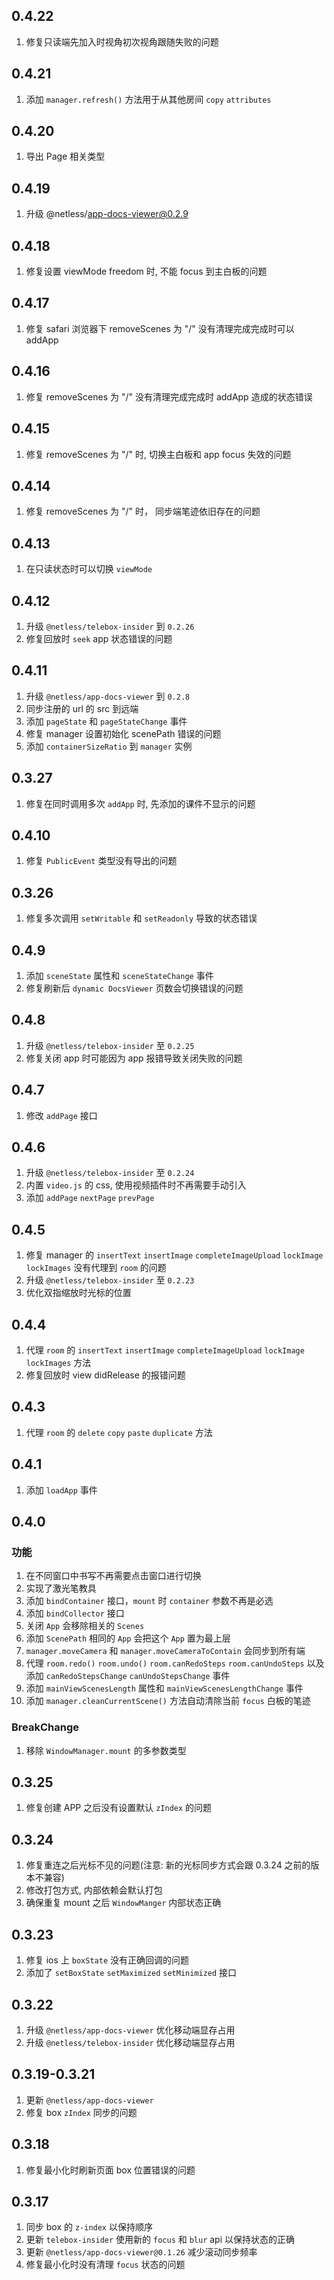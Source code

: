 ## 0.4.22

1. 修复只读端先加入时视角初次视角跟随失败的问题

## 0.4.21

1. 添加 `manager.refresh()` 方法用于从其他房间 `copy` `attributes`
## 0.4.20

1. 导出 Page 相关类型

## 0.4.19

1. 升级 @netless/app-docs-viewer@0.2.9

## 0.4.18

1. 修复设置 viewMode freedom 时, 不能 focus 到主白板的问题

## 0.4.17

1. 修复 safari 浏览器下 removeScenes 为 "/" 没有清理完成完成时可以 addApp

## 0.4.16

1. 修复 removeScenes 为 "/" 没有清理完成完成时 addApp 造成的状态错误

## 0.4.15

1. 修复 removeScenes 为 "/" 时,  切换主白板和 app focus 失效的问题

## 0.4.14

1. 修复 removeScenes 为 "/" 时， 同步端笔迹依旧存在的问题

## 0.4.13

1. 在只读状态时可以切换 `viewMode`

## 0.4.12

1. 升级 `@netless/telebox-insider` 到 `0.2.26`
2. 修复回放时 `seek` app 状态错误的问题

## 0.4.11

1. 升级 `@netless/app-docs-viewer` 到 `0.2.8`
2. 同步注册的 url 的 src 到远端
3. 添加 `pageState` 和 `pageStateChange` 事件
4. 修复 manager 设置初始化 scenePath 错误的问题
5. 添加 `containerSizeRatio` 到 `manager` 实例

## 0.3.27

1. 修复在同时调用多次 `addApp`  时, 先添加的课件不显示的问题

## 0.4.10

1. 修复 `PublicEvent` 类型没有导出的问题

## 0.3.26

1. 修复多次调用 `setWritable` 和 `setReadonly` 导致的状态错误

## 0.4.9

1. 添加 `sceneState` 属性和 `sceneStateChange` 事件
2. 修复刷新后 `dynamic DocsViewer` 页数会切换错误的问题

## 0.4.8

1. 升级 `@netless/telebox-insider` 至 `0.2.25`
2. 修复关闭 app 时可能因为 app 报错导致关闭失败的问题

## 0.4.7

1. 修改 `addPage` 接口 

## 0.4.6

1. 升级 `@netless/telebox-insider` 至 `0.2.24`
2. 内置 `video.js` 的 css, 使用视频插件时不再需要手动引入
3. 添加 `addPage` `nextPage` `prevPage`

## 0.4.5
1. 修复 manager 的 `insertText` `insertImage` `completeImageUpload` `lockImage` `lockImages` 没有代理到 `room` 的问题
2. 升级 `@netless/telebox-insider` 至 `0.2.23`
3. 优化双指缩放时光标的位置

## 0.4.4

1. 代理 `room` 的 `insertText` `insertImage` `completeImageUpload` `lockImage` `lockImages` 方法
2. 修复回放时 view didRelease 的报错问题 

## 0.4.3

1. 代理 `room` 的 `delete` `copy` `paste` `duplicate` 方法

## 0.4.1

1. 添加 `loadApp` 事件

## 0.4.0

### 功能
1. 在不同窗口中书写不再需要点击窗口进行切换
2. 实现了激光笔教具
3. 添加 `bindContainer` 接口，`mount` 时 `container` 参数不再是必选
4. 添加 `bindCollector` 接口
5. 关闭 `App` 会移除相关的 `Scenes`
6. 添加 `ScenePath` 相同的 `App` 会把这个 `App` 置为最上层
7. `manager.moveCamera` 和 `manager.moveCameraToContain` 会同步到所有端
8. 代理 `room.redo()` `room.undo()` `room.canRedoSteps` `room.canUndoSteps` 以及添加 `canRedoStepsChange` `canUndoStepsChange` 事件
9. 添加 `mainViewScenesLength` 属性和 `mainViewScenesLengthChange` 事件
10. 添加 `manager.cleanCurrentScene()` 方法自动清除当前 `focus` 白板的笔迹

### BreakChange
1. 移除 `WindowManager.mount` 的多参数类型


## 0.3.25

1. 修复创建 APP 之后没有设置默认 `zIndex` 的问题

## 0.3.24

1. 修复重连之后光标不见的问题(注意: 新的光标同步方式会跟 0.3.24 之前的版本不兼容)
2. 修改打包方式, 内部依赖会默认打包
3. 确保重复 mount 之后 `WindowManger` 内部状态正确

## 0.3.23

1. 修复 ios 上 `boxState` 没有正确回调的问题
2. 添加了 `setBoxState` `setMaximized` `setMinimized` 接口

## 0.3.22

1. 升级 `@netless/app-docs-viewer` 优化移动端显存占用
2. 升级 `@netless/telebox-insider` 优化移动端显存占用

## 0.3.19-0.3.21

1. 更新 `@netless/app-docs-viewer`
2. 修复 box `zIndex` 同步的问题

## 0.3.18

1. 修复最小化时刷新页面 box 位置错误的问题

## 0.3.17

1. 同步 box 的 `z-index` 以保持顺序
2. 更新 `telebox-insider` 使用新的 `focus` 和 `blur` api 以保持状态的正确
3. 更新 `@netless/app-docs-viewer@0.1.26` 减少滚动同步频率
4. 修复最小化时没有清理 `focus` 状态的问题
